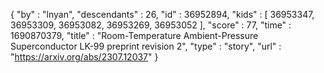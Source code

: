 {
  "by" : "lnyan",
  "descendants" : 26,
  "id" : 36952894,
  "kids" : [ 36953347, 36953309, 36953082, 36953269, 36953052 ],
  "score" : 77,
  "time" : 1690870379,
  "title" : "Room-Temperature Ambient-Pressure Superconductor LK-99 preprint revision 2",
  "type" : "story",
  "url" : "https://arxiv.org/abs/2307.12037"
}
